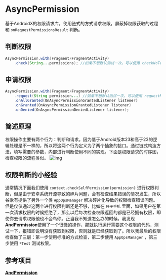 # AsyncPermission

基于AndroidX的权限请求库，使用链式的方式请求权限，屏蔽掉权限获取的过程和 `onRequestPermissionsResult` 判断。

## 判断权限

```java
AsyncPermission.with(Fragment/FragmentActivity)
    .check(String...permissions); //如果不想默认测试一次，可以使用 checkNoTest()
```

## 申请权限

```java
AsyncPermission.with(Fragment/FragmentActivity)
    .request(String permission...) //如果不想默认测试一次，可以使用 requestNoTest()
    .onAllGranted(OnAsyncPermissionGrantedListener listener)
    .onGranted(OnAsyncPermissionGrantedListener listener)
    .onDenied(OnAsyncPermissionDeniedListener listener);
```

## 简述原理

权限操作主要有两个行为：判断和请求。因为低于Android版本23和高于23的逻辑处理是不一样的，所以将这两个行为定义为了两个抽象的接口。通过链式构造方法，填写需要的参数，内部进行判断使用不同的实现。下面是权限请求的时序图，检查权限的流程类似。
![img](https://file.2fun.xyz/minglin_async_permission_uml_20190812.png)

## 权限判断的小经验

通常情况下面我们使用 `context.checkSelfPermission(permission)` 进行权限判断，但是由于安卓系统开源导致的碎片问题，会有检查结果错误的情况发生，所以谷歌有提供了另外一个类 `AppOpsManager` 解决碎片化导致的权限检查错误问题。但是仅仅通过这两个进行权限判断还是不够，比如在 `锤子手机` 里面，如果用户在第一次请求权限的时候拒绝了，那么以后每次检查权限返回的都是已经拥有权限，即使你去请求权限他也不会鸟你。正当我不知道怎么办的时候，我发现**AndPermission**使用了一个很骚的操作，那就执行运行需要这个权限的代码，测试一下，报错即说明没有获取到权限，否则就是已经获取到了。所以我最后的权限检查做了三层：第一步使用标准的方式检查，第二步使用 `AppOpsManager` ，第三步使用 `*Test` 测试权限。

## 参考项目

[**AndPermission**]( https://github.com/yanzhenjie/AndPermission )